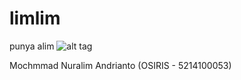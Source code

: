 # limlim
punya alim
![alt tag](https://scontent.cdninstagram.com/hphotos-xpf1/t51.2885-15/s306x306/e15/1389875_1558318581122781_1097083495_n.jpg)

Mochmmad Nuralim Andrianto (OSIRIS - 5214100053)
